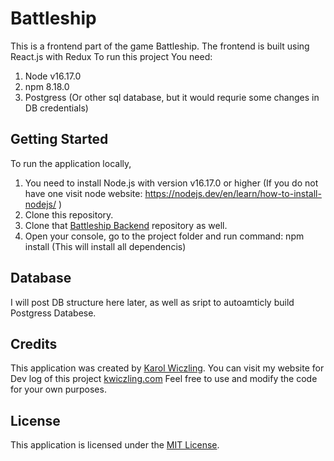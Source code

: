 # Battleship 

This is a frontend part of the game Battleship. The frontend is built using React.js with Redux
To run this project You need: 

1. Node v16.17.0
2. npm 8.18.0 
3. Postgress (Or other sql database, but it would requrie some changes in DB credentials) 

## Getting Started

To run the application locally,
1. You need to install Node.js with version v16.17.0 or higher
 (If you do not have one visit node website: https://nodejs.dev/en/learn/how-to-install-nodejs/ ) 
2. Clone this repository. 
3. Clone that [Battleship Backend]( https://github.com/K-Wiczling/Battleship-Backend/blob/main/README.md) repository as well.
4. Open your console, go to the project folder and run command: npm install (This will install all dependencis)

## Database
I will post DB structure here later, as well as sript to autoamticly build Postgress Databese.

## Credits

This application was created by [Karol Wiczling](https://github.com/K-Wiczling).
You can visit my website for Dev log of this project [kwiczling.com](http://kwiczling.com/)
 Feel free to use and modify the code for your own purposes.

## License

This application is licensed under the [MIT License](LICENSE).